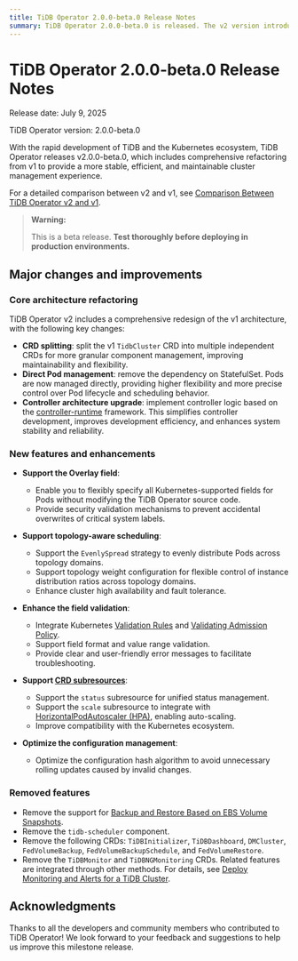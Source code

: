 ```yaml
---
title: TiDB Operator 2.0.0-beta.0 Release Notes
summary: TiDB Operator 2.0.0-beta.0 is released. The v2 version introduces major refactoring from v1, with key changes including splitting the `TidbCluster` CRD into multiple CRDs, removing the dependency on StatefulSet, and introducing the Overlay feature for more flexible custom configurations.
---
```


# TiDB Operator 2.0.0-beta.0 Release Notes

Release date: July 9, 2025

TiDB Operator version: 2.0.0-beta.0

With the rapid development of TiDB and the Kubernetes ecosystem, TiDB Operator releases v2.0.0-beta.0, which includes comprehensive refactoring from v1 to provide a more stable, efficient, and maintainable cluster management experience.

For a detailed comparison between v2 and v1, see [Comparison Between TiDB Operator v2 and v1](../v2-vs-v1.md).

> **Warning:**
>
> This is a beta release. **Test thoroughly before deploying in production environments.**

## Major changes and improvements

### Core architecture refactoring

TiDB Operator v2 includes a comprehensive redesign of the v1 architecture, with the following key changes:

- **CRD splitting**: split the v1 `TidbCluster` CRD into multiple independent CRDs for more granular component management, improving maintainability and flexibility.
- **Direct Pod management**: remove the dependency on StatefulSet. Pods are now managed directly, providing higher flexibility and more precise control over Pod lifecycle and scheduling behavior.
- **Controller architecture upgrade**: implement controller logic based on the [controller-runtime](https://github.com/kubernetes-sigs/controller-runtime) framework. This simplifies controller development, improves development efficiency, and enhances system stability and reliability.

### New features and enhancements

- **Support the Overlay field**:
    - Enable you to flexibly specify all Kubernetes-supported fields for Pods without modifying the TiDB Operator source code.
    - Provide security validation mechanisms to prevent accidental overwrites of critical system labels.

- **Support topology-aware scheduling**:
    - Support the `EvenlySpread` strategy to evenly distribute Pods across topology domains.
    - Support topology weight configuration for flexible control of instance distribution ratios across topology domains.
    - Enhance cluster high availability and fault tolerance.

- **Enhance the field validation**:
    - Integrate Kubernetes [Validation Rules](https://kubernetes.io/docs/tasks/extend-kubernetes/custom-resources/custom-resource-definitions/#validation-rules) and [Validating Admission Policy](https://kubernetes.io/docs/reference/access-authn-authz/validating-admission-policy/).
    - Support field format and value range validation.
    - Provide clear and user-friendly error messages to facilitate troubleshooting.

- **Support [CRD subresources](https://kubernetes.io/docs/tasks/extend-kubernetes/custom-resources/custom-resource-definitions/#subresources)**:
    - Support the `status` subresource for unified status management.
    - Support the `scale` subresource to integrate with [HorizontalPodAutoscaler (HPA)](https://kubernetes.io/docs/tasks/run-application/horizontal-pod-autoscale/), enabling auto-scaling.
    - Improve compatibility with the Kubernetes ecosystem.

- **Optimize the configuration management**:
    - Optimize the configuration hash algorithm to avoid unnecessary rolling updates caused by invalid changes.

### Removed features

- Remove the support for [Backup and Restore Based on EBS Volume Snapshots](https://docs.pingcap.com/tidb-in-kubernetes/v1.6/volume-snapshot-backup-restore/).
- Remove the `tidb-scheduler` component.
- Remove the following CRDs: `TiDBInitializer`, `TiDBDashboard`, `DMCluster`, `FedVolumeBackup`, `FedVolumeBackupSchedule`, and `FedVolumeRestore`.
- Remove the `TiDBMonitor` and `TiDBNGMonitoring` CRDs. Related features are integrated through other methods. For details, see [Deploy Monitoring and Alerts for a TiDB Cluster](../monitor-a-tidb-cluster.md).

## Acknowledgments

Thanks to all the developers and community members who contributed to TiDB Operator! We look forward to your feedback and suggestions to help us improve this milestone release.
